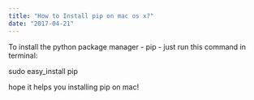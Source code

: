 ```yaml
---
title: "How to Install pip on mac os x?"
date: "2017-04-21"
---
```


To install the python package manager - pip - just run this command in terminal:  
  
sudo easy\_install pip

  

hope it helps you installing pip on mac!
